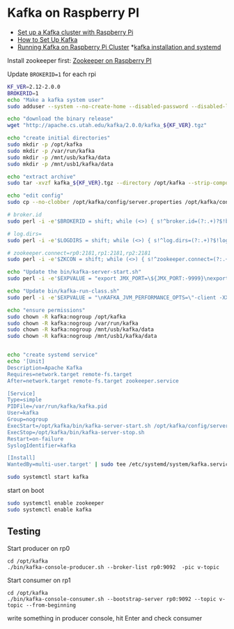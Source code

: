 # Kafka on Raspberry PI

* [Set up a Kafka cluster with Raspberry Pi](https://medium.com/@oliver_hu/set-up-a-kafka-cluster-with-raspberry-pi-2859005a9bed)
* [How to Set Up Kafka](https://dzone.com/articles/kafka-setup)
* [Running Kafka on Raspberry Pi Cluster](https://github.com/keiraqz/RaspPiDemo/blob/master/kafka_config/README.md)
*[kafka installation and systemd](https://gist.github.com/vipmax/9ceeaa02932ba276fa810c923dbcbd4f)

Install zookeeper first: [Zookeeper on Raspberry PI](../zookeeper/zookeeper.md)

Update `BROKERID=1` for each rpi

```sh
KF_VER=2.12-2.0.0
BROKERID=1
echo "Make a kafka system user"
sudo adduser --system --no-create-home --disabled-password --disabled-login kafka

echo "download the binary release"
wget "http://apache.cs.utah.edu/kafka/2.0.0/kafka_${KF_VER}.tgz"

echo "create initial directories"
sudo mkdir -p /opt/kafka
sudo mkdir -p /var/run/kafka
sudo mkdir -p /mnt/usb/kafka/data
sudo mkdir -p /mnt/usb1/kafka/data

echo "extract archive"
sudo tar -xvzf kafka_${KF_VER}.tgz --directory /opt/kafka --strip-components 1

echo "edit config"
sudo cp --no-clobber /opt/kafka/config/server.properties /opt/kafka/config/server.properties.bak

# broker.id
sudo perl -i -e'$BROKERID = shift; while (<>) { s!^broker.id=(?:.+)?$!broker.id=$BROKERID!m; print }' "$BROKERID" /opt/kafka/config/server.properties

# log.dirs=
sudo perl -i -e'$LOGDIRS = shift; while (<>) { s!^log.dirs=(?:.+)?$!log.dirs=$LOGDIRS!m; print }' "/mnt/usb/kafka/data,/mnt/usb1/kafka/data" /opt/kafka/config/server.properties

# zookeeper.connect=rp0:2181,rp1:2181,rp2:2181
sudo perl -i -e'$ZKCON = shift; while (<>) { s!^zookeeper.connect=(?:.+)?$!zookeeper.connect=$ZKCON!m; print }' "rp0:2181,rp1:2181,rp2:2181" /opt/kafka/config/server.properties

echo "Update the bin/kafka-server-start.sh"
sudo perl -i -e'$EXPVALUE = "export JMX_PORT=\${JMX_PORT:-9999}\nexport KAFKA_HEAP_OPTS=\"-Xmx256M -Xms128M\"\n"; while (<>) { s!^(# limitations under the License.*)$!$1\n$EXPVALUE!m; print }' /opt/kafka/bin/kafka-server-start.sh

echo "Update bin/kafka-run-class.sh"
sudo perl -i -e'$EXPVALUE = "\nKAFKA_JVM_PERFORMANCE_OPTS=\"-client -XX:+UseParNewGC -XX:+UseConcMarkSweepGC -XX:+CMSClassUnloadingEnabled -XX:+CMSScavengeBeforeRemark -XX:+DisableExplicitGC -Djava.awt.headless=true\"\n"; while (<>) { s!^(# limitations under the License.*)$!$1\n$EXPVALUE!m; print }' /opt/kafka/bin/kafka-run-class.sh

echo "ensure permissions"
sudo chown -R kafka:nogroup /opt/kafka
sudo chown -R kafka:nogroup /var/run/kafka
sudo chown -R kafka:nogroup /mnt/usb/kafka/data
sudo chown -R kafka:nogroup /mnt/usb1/kafka/data


echo "create systemd service"
echo '[Unit]
Description=Apache Kafka
Requires=network.target remote-fs.target
After=network.target remote-fs.target zookeeper.service

[Service]
Type=simple
PIDFile=/var/run/kafka/kafka.pid
User=kafka
Group=nogroup
ExecStart=/opt/kafka/bin/kafka-server-start.sh /opt/kafka/config/server.properties
ExecStop=/opt/kafka/bin/kafka-server-stop.sh
Restart=on-failure
SyslogIdentifier=kafka

[Install]
WantedBy=multi-user.target' | sudo tee /etc/systemd/system/kafka.service

```

```sh
sudo systemctl start kafka
```

start on boot
```sh
sudo systemctl enable zookeeper
sudo systemctl enable kafka

```

## Testing

Start producer on rp0

```
cd /opt/kafka
./bin/kafka-console-producer.sh --broker-list rp0:9092  -pic v-topic
```

Start consumer on rp1

```
cd /opt/kafka
./bin/kafka-console-consumer.sh --bootstrap-server rp0:9092 --topic v-topic --from-beginning
```

write something in producer console, hit Enter and check consumer